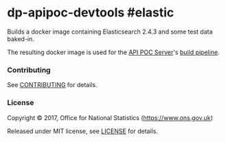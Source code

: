 dp-apipoc-devtools #elastic
===========================

Builds a docker image containing Elasticsearch 2.4.3 and some test data baked-in.

The resulting docker image is used for the [API POC Server](https://github.com/ONSdigital/dp-apipoc-server)'s [build pipeline](https://concourse.onsdigital.co.uk/teams/main/pipelines/dp-api-poc).

### Contributing

See [CONTRIBUTING](CONTRIBUTING.md) for details.

### License

Copyright ©‎ 2017, Office for National Statistics (https://www.ons.gov.uk)

Released under MIT license, see [LICENSE](LICENSE.md) for details.
